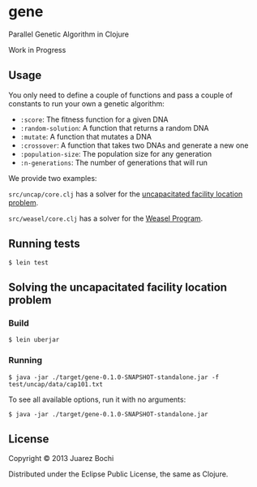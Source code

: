 # gene

Parallel Genetic Algorithm in Clojure

Work in Progress

## Usage

You only need to define a couple of functions and pass a couple of constants to run your own a genetic algorithm:

* `:score`: The fitness function for a given DNA
* `:random-solution`: A function that returns a random DNA
* `:mutate`: A function that mutates a DNA
* `:crossover`: A function that takes two DNAs and generate a new one
* `:population-size`: The population size for any generation
* `:n-generations`: The number of generations that will run

We provide two examples:

`src/uncap/core.clj` has a solver for the [uncapacitated facility location problem](http://en.wikipedia.org/wiki/Facility_location).

`src/weasel/core.clj` has a solver for the [Weasel Program](http://en.wikipedia.org/wiki/Weasel_program).

## Running tests

    $ lein test

## Solving the uncapacitated facility location problem

### Build

    $ lein uberjar

### Running

    $ java -jar ./target/gene-0.1.0-SNAPSHOT-standalone.jar -f test/uncap/data/cap101.txt

To see all available options, run it with no arguments:

    $ java -jar ./target/gene-0.1.0-SNAPSHOT-standalone.jar

## License

Copyright © 2013 Juarez Bochi

Distributed under the Eclipse Public License, the same as Clojure.
